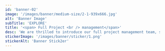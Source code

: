 ```yaml
---
id: 'banner-02'
image: '/images/banner/medium-size/2-1-939x666.jpg'
alt: 'Banner Image'
subTitle: 'EXPLORE'
title: '<span> Full Project <br /> management</span>'
desc: 'We are thrilled to introduce our full project management team, specializing in all fields of construction, and we believe we can be your ideal partner for any upcoming projects you have in mind. With years of experience and a deep understanding of the construction industry, our team is well-equipped to handle every aspect of your project from start to finish, ensuring seamless execution and successful delivery.'
stickerImage: '/images/banner/sticker/1.png'
stickerAlt: 'Banner Stick2er'
---
```

